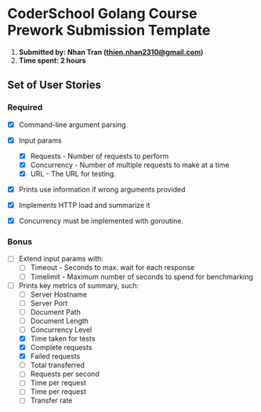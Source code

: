 # CoderSchool Golang Course Prework Submission Template

1. **Submitted by: Nhan Tran (thien.nhan2310@gmail.com)**
2. **Time spent: 2 hours**

## Set of User Stories

### Required
* [x] Command-line argument parsing
* [x] Input params
   * [x] Requests - Number of requests to perform
   * [x] Concurrency - Number of multiple requests to make at a time
   * [x] URL - The URL for testing.
* [x] Prints use information if wrong arguments provided
* [x] Implements  HTTP load and summarize it
* [x] Concurrency must be implemented with goroutine.


### Bonus
* [ ] Extend input params with: 
   * [ ] Timeout - Seconds to max. wait for each response
   * [ ] Timelimit - Maximum number of seconds to spend for benchmarking
* [ ] Prints key metrics of summary, such:
   * [ ] Server Hostname
   * [ ] Server Port
   * [ ] Document Path
   * [ ] Document Length
   * [ ] Concurrency Level
   * [x] Time taken for tests
   * [x] Complete requests
   * [x] Failed requests
   * [ ] Total transferred
   * [ ] Requests per second
   * [ ] Time per request
   * [ ] Time per request
   * [ ] Transfer rate